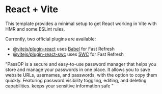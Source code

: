 # React + Vite

This template provides a minimal setup to get React working in Vite with HMR and some ESLint rules.

Currently, two official plugins are available:

- [@vitejs/plugin-react](https://github.com/vitejs/vite-plugin-react/blob/main/packages/plugin-react/README.md) uses [Babel](https://babeljs.io/) for Fast Refresh
- [@vitejs/plugin-react-swc](https://github.com/vitejs/vite-plugin-react-swc) uses [SWC](https://swc.rs/) for Fast Refresh

"PassOP is a secure and easy-to-use password manager that helps you store and manage your passwords in one place. It allows you to save website URLs, usernames, and passwords, with the option to copy them quickly. Featuring password visibility toggling, editing, and deleting capabilities. keeps your sensitive information safe "
